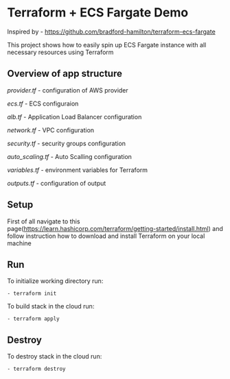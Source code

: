 # Terraform + ECS Fargate Demo

Inspired by - https://github.com/bradford-hamilton/terraform-ecs-fargate

This project shows how to easily spin up ECS Fargate instance with all necessary resources using Terraform

## Overview of app structure

_provider.tf_ - configuration of AWS provider

_ecs.tf_ - ECS configuraion

_alb.tf_ - Application Load Balancer configuration

_network.tf_ - VPC configuration

_security.tf_ - security groups configuration

_auto_scaling.tf_ - Auto Scalling configuration

_variables.tf_ - environment variables for Terraform

_outputs.tf_ - configuration of output

## Setup

First of all navigate to this page(https://learn.hashicorp.com/terraform/getting-started/install.html) and follow instruction how to download and install Terraform on your local machine

## Run

To initialize working directory run:

```
- terraform init
```

To build stack in the cloud run:

```
- terraform apply
```

## Destroy

To destroy stack in the cloud run:

```
- terraform destroy
```
